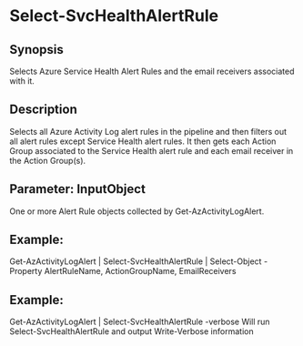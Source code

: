 # Select-SvcHealthAlertRule

## Synopsis
Selects Azure Service Health Alert Rules and the email receivers
associated with it.

## Description
Selects all Azure Activity Log alert rules in the pipeline and
then filters out all alert rules except Service Health alert rules.
It then gets each Action Group associated to the Service Health alert
rule and each email receiver in the Action Group(s).

## Parameter: InputObject
One or more Alert Rule objects collected by Get-AzActivityLogAlert.

## Example:
Get-AzActivityLogAlert | Select-SvcHealthAlertRule
| Select-Object -Property AlertRuleName, ActionGroupName, EmailReceivers

## Example:
Get-AzActivityLogAlert | Select-SvcHealthAlertRule -verbose
Will run Select-SvcHealthAlertRule and output Write-Verbose information
